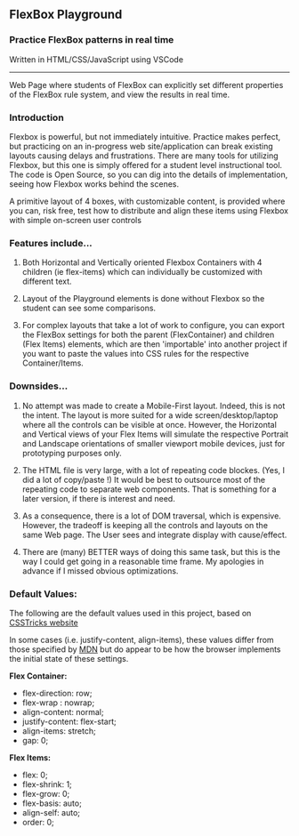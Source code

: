 ## FlexBox Playground

### Practice FlexBox patterns in real time

Written in HTML/CSS/JavaScript using VSCode

---

Web Page where students of FlexBox can explicitly set different properties of the FlexBox rule system, and view the results in real time.

### Introduction

Flexbox is powerful, but not immediately intuitive.   Practice makes perfect, but practicing on an in-progress web site/application can break existing layouts causing delays and frustrations.   There are many tools for utilizing Flexbox, but this one is simply offered for a student level instructional tool.   The code is Open Source, so you can dig into the details of implementation, seeing how Flexbox works behind the scenes.   

A primitive layout of 4 boxes, with customizable content, is provided where you can, risk free, test how to distribute and align these items using Flexbox with simple on-screen user controls

### Features include...

1. Both Horizontal and Vertically oriented Flexbox Containers with 4 
children (ie flex-items) which can individually be customized with different text.

2. Layout of the Playground elements is done without Flexbox so the student can see some comparisons.

3. For complex layouts that take a lot of work to configure, you can export the FlexBox settings for both the parent (FlexContainer) and children (Flex Items) elements, which are then 'importable' into another project if you want to paste the values into CSS rules for the respective Container/Items.   

### Downsides...

1.  No attempt was made to create a Mobile-First layout.   Indeed, this is not the intent.   The layout is more suited for a wide screen/desktop/laptop where all the controls can be visible at once.   However, the Horizontal and Vertical views of your Flex Items will simulate the respective Portrait and Landscape orientations of smaller viewport mobile devices, just for prototyping purposes only.

2.  The HTML file is very large, with a lot of repeating code blockes. (Yes, I did a lot of copy/paste !) It would be best to outsource most of the repeating code to separate web components.   That is something for a later version, if there is interest and need.

3.  As a consequence, there is a lot of DOM traversal, which is expensive.   However, the tradeoff is keeping all the controls and layouts on the same Web page.   The User sees and integrate display with cause/effect.

4.  There are (many) BETTER ways of doing this same task, but this is the way I could get going in a reasonable time frame.   My apologies in advance if I missed obvious optimizations.

### Default Values:

The following are the default values used in this project, based on [CSSTricks website ](https://css-tricks.com/snippets/css/a-guide-to-flexbox/)

In some cases (i.e. justify-content, align-items), these values differ from those specified by [MDN](https://developer.mozilla.org/en-US) but do appear to be how the browser implements the initial state of these settings.

**Flex Container:**
- flex-direction: row;
- flex-wrap : nowrap;
- align-content: normal;
- justify-content: flex-start;
- align-items: stretch;
- gap: 0;

**Flex Items:**

- flex: 0;
- flex-shrink: 1;
- flex-grow: 0;
- flex-basis: auto;
- align-self: auto;
- order: 0;

